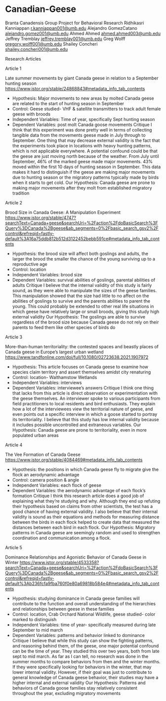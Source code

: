 # Canadian-Geese
Branta Canadensis
Group Project for Behavioral Research
Ridhikasri Kanniappan r.kanniappan001@umb.edu
Alejandro GomezCatano alejandro.gomez001@umb.edu
Ahmed Ahmed ahmed.ahmed003@umb.edu
Jeffrey Tremblay jeffrey.tremblay001@umb.edu
Greg Wolff gregory.wolff001@umb.edu
Shailey Concheri shailey.concheri001@umb.edu


Research Articles

Article 1

Late summer movements by giant Canada geese in relation to a September hunting season
https://www.jstor.org/stable/24868843#metadata_info_tab_contents 
- Hypothesis: Major movements to new areas by molted Canada geese are related to the start of hunting season in September 
- Control: Geese studied- VHF & satellite transmitters to track adult female geese with broods
- Independent Variables: Time of year, specifically Sept hunting season
- Dependent Variables: post molt Canada goose movements 
Critique
	I think that this experiment was done pretty well in terms of collecting tangible data from the movements geese made in July through to September. One thing that may decrease external validity is the fact that the experiments took place in locations with heavy hunting patterns, which is not applicable everywhere. A potential confound could be that the geese are just moving north because of the weather. From July until September, 46% of the marked geese made major movements. 43% moved within the first 10 days of hunting season in September. This data makes it hard to distinguish if the geese are making major movements due to hunting season or the migratory patterns typically made by birds when it starts to get cold.
Our Hypothesis:
Canada geese are prone to making major movements after they molt from established migratory tradition

Article 2

Brood Size in Canada Geese: A Manipulation Experiment
https://www.jstor.org/stable/4747?searchText=Canada+geese&searchUri=%2Faction%2FdoBasicSearch%3FQuery%3DCanada%2Bgeese&ab_segments=0%2Fbasic_search_gsv2%2Fcontrol&refreqid=fastly-default%3A16a75ddb812b512d3122452bebb591ce#metadata_info_tab_contents 
- Hypothesis: the brood size will affect both goslings and adults, the larger the brood the smaller the chance of the young surviving up to a reproductive age
- Control: location
- Independent Variables: brood size
- Dependent Variables: survival abilities of goslings, parental abilities of adults
Critique
	I believe that the internal validity of this study is fairly sound, as they were able to manipulate the sizes of the geese families. This manipulation showed that the size had little to no affect on the abilities of goslings to survive and the parents abilities to parent the young. This could probably be extended to other real life situations in which geese have relatively large or small broods, giving this study high external validity
Our Hypothesis:
	The goslings are able to survive regardless of the brood size because Canada geese do not rely on their parents to feed them like other species of birds do
	
Article 3

  More-than-human territoriality: the contested spaces and beastly places of Canada geese in Europe’s largest urban wetland
https://www.tandfonline.com/doi/full/10.1080/02723638.2021.1907972 
- Hypothesis: This article focuses on Canada geese to examine how species claim territory and assert themselves amidst city renaturing 
- Control: location- Walthamstow Wetlands 
- Independent Variables: interviews
- Dependent Variables: interviewee’s answers 
Critique
	I think one thing that lacks from this article is direct observation or experimentation with the geese themselves. An interviewer spoke to various participants from field practitioners to local residents and bird enthusiasts. They explain how a lot of the interviewees view the territorial nature of geese, and even points out a specific interview in which a goose started to portray its territoriality. I believe that this study has low internal validity because it includes possible uncontrolled and extraneous variables.
Our Hypothesis:
Canada geese are prone to territoriality, even in more populated urban areas

Article 4

The Vee Formation of Canada Geese 
https://www.jstor.org/stable/4084469#metadata_info_tab_contents 
- Hypothesis: the positions in which Canada geese fly to migrate give the flock an aerodynamic advantage
- Control: camera position & angle
- Independent Variables: each flock of geese
- Dependent Variables: the aerodynamic advantage of each flock’s formation
Critique
	I think this research article does a good job of explaining what they’re studying and why. Although they end up refuting their hypothesis based on claims from other scientists, the test has a good chance of having external validity. I also believe that their internal validity is sound as their equations and methods for measuring distance between the birds in each flock helped to create data that measured the distances between each bird in each flock.
Our Hypothesis:
	Migratory patterns in Canada geese are seemingly random and used to strengthen coordination and communication among a flock.
	
Article 5

  Dominance Relationships and Agonistic Behavior of Canada Geese in Winter
https://www.jstor.org/stable/4533358?searchText=Canada+geese&searchUri=%2Faction%2FdoBasicSearch%3FQuery%3DCanada%2Bgeese&ab_segments=0%2Fbasic_search_gsv2%2Fcontrol&refreqid=fastly-default%3Ab236fcfa9fba760f0e80a69818b584e4#metadata_info_tab_contents  
- Hypothesis: studying dominance in Canada geese families will contribute to the function and overall understanding of the hierarchies and relationships between geese in these families
- Control: location, Crab Orchard National Wildlife, geese studied- color marked to distinguish 
- Independent Variables: time of year- specifically measured during late September to mid march
- Dependent Variables: patterns and behavior linked to dominance 
Critique
	I believe that while this study can show the fighting patterns, and reasoning behind them, of the geese, one major potential confound can be the time of year. They studied this over two years, both from late sept to mid march. As far as I can tell, no research was done in the summer months to compare behaviors from then and the winter months. If they were specifically looking for behaviors in the winter, that may lower internal validity. However, if their goal was just to contribute to general knowledge of Canada geese behavior, their studies may have a higher internal and external validity
Our Hypothesis:
	Patterns and behaviors of Canada goose families stay relatively consistent throughout the year, excluding migratory movements 
